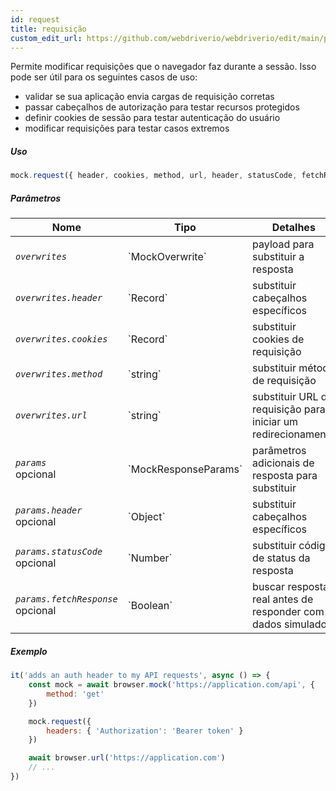 ```yaml
---
id: request
title: requisição
custom_edit_url: https://github.com/webdriverio/webdriverio/edit/main/packages/webdriverio/src/commands/mock/request.ts
---
```


Permite modificar requisições que o navegador faz durante a sessão. Isso pode ser útil para os seguintes casos de uso:

- validar se sua aplicação envia cargas de requisição corretas
- passar cabeçalhos de autorização para testar recursos protegidos
- definir cookies de sessão para testar autenticação do usuário
- modificar requisições para testar casos extremos

##### Uso

```js
mock.request({ header, cookies, method, url, header, statusCode, fetchResponse })
```

##### Parâmetros

<table>
  <thead>
    <tr>
      <th>Nome</th><th>Tipo</th><th>Detalhes</th>
    </tr>
  </thead>
  <tbody>
    <tr>
      <td><code><var>overwrites</var></code></td>
      <td>`MockOverwrite`</td>
      <td>payload para substituir a resposta</td>
    </tr>
    <tr>
      <td><code><var>overwrites.header</var></code></td>
      <td>`Record<string,string>`</td>
      <td>substituir cabeçalhos específicos</td>
    </tr>
    <tr>
      <td><code><var>overwrites.cookies</var></code></td>
      <td>`Record<string,string>`</td>
      <td>substituir cookies de requisição</td>
    </tr>
    <tr>
      <td><code><var>overwrites.method</var></code></td>
      <td>`string`</td>
      <td>substituir método de requisição</td>
    </tr>
    <tr>
      <td><code><var>overwrites.url</var></code></td>
      <td>`string`</td>
      <td>substituir URL de requisição para iniciar um redirecionamento</td>
    </tr>
    <tr>
      <td><code><var>params</var></code><br /><span className="label labelWarning">opcional</span></td>
      <td>`MockResponseParams`</td>
      <td>parâmetros adicionais de resposta para substituir</td>
    </tr>
    <tr>
      <td><code><var>params.header</var></code><br /><span className="label labelWarning">opcional</span></td>
      <td>`Object`</td>
      <td>substituir cabeçalhos específicos</td>
    </tr>
    <tr>
      <td><code><var>params.statusCode</var></code><br /><span className="label labelWarning">opcional</span></td>
      <td>`Number`</td>
      <td>substituir código de status da resposta</td>
    </tr>
    <tr>
      <td><code><var>params.fetchResponse</var></code><br /><span className="label labelWarning">opcional</span></td>
      <td>`Boolean`</td>
      <td>buscar resposta real antes de responder com dados simulados</td>
    </tr>
  </tbody>
</table>

##### Exemplo

```js title="respond.js"
it('adds an auth header to my API requests', async () => {
    const mock = await browser.mock('https://application.com/api', {
        method: 'get'
    })

    mock.request({
        headers: { 'Authorization': 'Bearer token' }
    })

    await browser.url('https://application.com')
    // ...
})
```